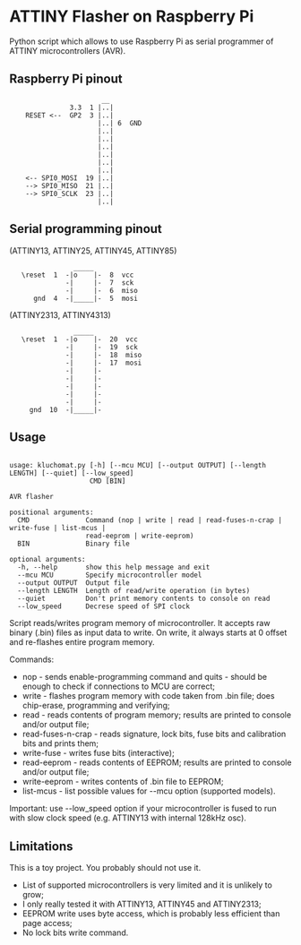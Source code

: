 
# ATTINY Flasher on Raspberry Pi

Python script which allows to use Raspberry Pi as serial programmer of ATTINY microcontrollers (AVR).


## Raspberry Pi pinout 

```
                       __
               3.3  1 |..|
    RESET <--  GP2  3 |..|
                      |..| 6  GND
                      |..|
                      |..|
                      |..|
                      |..|
                      |..|
                      |..|
    <-- SPI0_MOSI  19 |..|
    --> SPI0_MISO  21 |..|
    --> SPI0_SCLK  23 |..|
                      |..|

```

## Serial programming pinout 

(ATTINY13, ATTINY25, ATTINY45, ATTINY85)

```
                _____ 
   \reset  1  -|o    |-  8  vcc  
              -|     |-  7  sck  
              -|     |-  6  miso 
      gnd  4  -|_____|-  5  mosi 
```

(ATTINY2313, ATTINY4313)

```
                _____ 
   \reset  1  -|o    |-  20  vcc  
              -|     |-  19  sck  
              -|     |-  18  miso 
              -|     |-  17  mosi 
              -|     |-
              -|     |-
              -|     |-
              -|     |-
              -|     |-
     gnd  10  -|_____|-
```


## Usage

```

usage: kluchomat.py [-h] [--mcu MCU] [--output OUTPUT] [--length LENGTH] [--quiet] [--low_speed]
                    CMD [BIN]

AVR flasher

positional arguments:
  CMD              Command (nop | write | read | read-fuses-n-crap | write-fuse | list-mcus |
                   read-eeprom | write-eeprom)
  BIN              Binary file

optional arguments:
  -h, --help       show this help message and exit
  --mcu MCU        Specify microcontroller model
  --output OUTPUT  Output file
  --length LENGTH  Length of read/write operation (in bytes)
  --quiet          Don't print memory contents to console on read
  --low_speed      Decrese speed of SPI clock

```

Script reads/writes program memory of microcontroller. It accepts raw binary (.bin) files as input data to write.
On write, it always starts at 0 offset and re-flashes entire program memory.

Commands:

 * nop - sends enable-programming command and quits - should be enough to check if connections to MCU are correct;
 * write - flashes program memory with code taken from .bin file; does chip-erase, programming and verifying;
 * read - reads contents of program memory; results are printed to console and/or output file;
 * read-fuses-n-crap - reads signature, lock bits, fuse bits and calibration bits and prints them;
 * write-fuse - writes fuse bits (interactive);
 * read-eeprom - reads contents of EEPROM; results are printed to console and/or output file;
 * write-eeprom - writes contents of .bin file to EEPROM;
 * list-mcus - list possible values for --mcu option (supported models).

Important: use --low_speed option if your microcontroller is fused to run with slow clock speed (e.g. ATTINY13 with internal 128kHz osc).

## Limitations

This is a toy project. You probably should not use it.

 * List of supported microcontrollers is very limited and it is unlikely to grow;
 * I only really tested it with ATTINY13, ATTINY45 and ATTINY2313;
 * EEPROM write uses byte access, which is probably less efficient than page access;
 * No lock bits write command.
 

